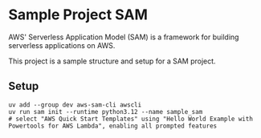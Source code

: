 # Sample Project SAM

AWS' Serverless Application Model (SAM) is a framework for building serverless applications on AWS.

This project is a sample structure and setup for a SAM project.

## Setup

```shell
uv add --group dev aws-sam-cli awscli
uv run sam init --runtime python3.12 --name sample_sam
# select "AWS Quick Start Templates" using "Hello World Example with Powertools for AWS Lambda", enabling all prompted features
```

